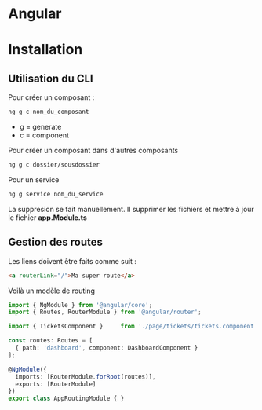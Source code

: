 # Angular

# Installation

## Utilisation du CLI

Pour créer un composant :

```bash
ng g c nom_du_composant
```
* g = generate
* c = component

Pour créer un composant dans d'autres composants

```bash
ng g c dossier/sousdossier
```

Pour un service

```bash
ng g service nom_du_service
```

La suppresion se fait manuellement. Il supprimer les fichiers et mettre à jour le fichier **app.Module.ts**

## Gestion des routes
Les liens doivent être faits comme suit :

```html
<a routerLink="/">Ma super route</a>
```

Voilà un modèle de routing

```typescript
import { NgModule } from '@angular/core';
import { Routes, RouterModule } from '@angular/router';

import { TicketsComponent }     from './page/tickets/tickets.component';

const routes: Routes = [
  { path: 'dashboard', component: DashboardComponent }
];

@NgModule({
  imports: [RouterModule.forRoot(routes)],
  exports: [RouterModule]
})
export class AppRoutingModule { }

```
